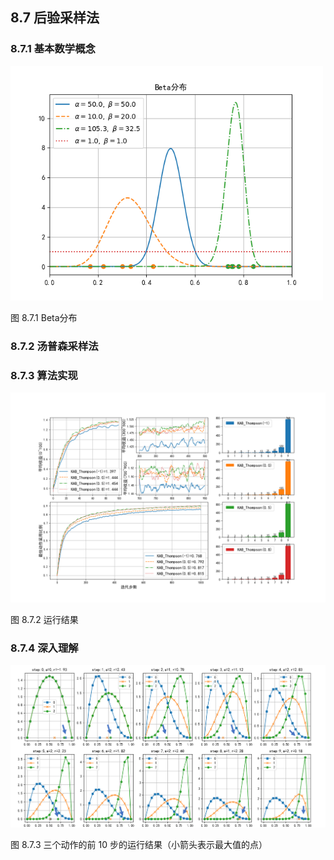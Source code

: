 
## 8.7 后验采样法

### 8.7.1 基本数学概念

<img src='./img/Beta.png' width=500/>

图 8.7.1 Beta分布


### 8.7.2 汤普森采样法


### 8.7.3 算法实现


<img src='./img/algo-Thompson.png'/>

图 8.7.2 运行结果

### 8.7.4 深入理解

<img src='./img/algo-Thompson-winloss.png'/>

图 8.7.3 三个动作的前 10 步的运行结果（小箭头表示最大值的点）

